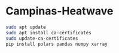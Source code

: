 # Campinas-Heatwave

```bash
sudo apt update
sudo apt install ca-certificates
sudo update-ca-certificates
pip install polars pandas numpy xarray 
```
```
```

